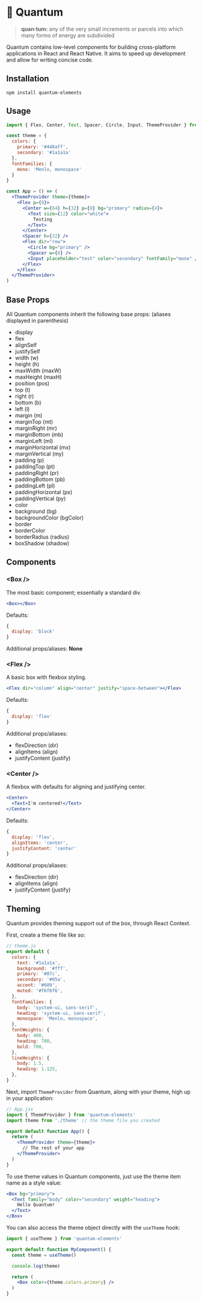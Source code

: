 # 🔬 Quantum

> **quan·tum:** any of the very small increments or parcels into which many forms of energy are subdivided

Quantum contains low-level components for building cross-platform applications in React and React Native. It aims to speed up development and allow for writing concise code.

## Installation

```
npm install quantum-elements
```

## Usage

```jsx
import { Flex, Center, Text, Spacer, Circle, Input, ThemeProvider } from 'quantum-elements'

const theme = {
  colors: {
    primary: '#448aff',
    secondary: '#1a1a1a'
  },
  fontFamilies: {
    mono: 'Menlo, monospace'
  }
}

const App = () => (
  <ThemeProvider theme={theme}>
    <Flex p={8}>
      <Center w={64} h={32} p={8} bg="primary" radius={4}>
        <Text size={12} color="white">
          Testing
        </Text>
      </Center>
      <Spacer h={32} />
      <Flex dir="row">
        <Circle bg="primary" />
        <Spacer w={8} />
        <Input placeholder="test" color="secondary" fontFamily="mono" />
      </Flex>
    </Flex>
  </ThemeProvider>
)
```

## Base Props

All Quantum components inherit the following base props: (aliases displayed in parenthesis)
- display
- flex
- alignSelf
- justifySelf
- width (w)
- height (h)
- maxWidth (maxW)
- maxHeight (maxH)
- position (pos)
- top (t)
- right (r)
- bottom (b)
- left (l)
- margin (m)
- marginTop (mt)
- marginRight (mr)
- marginBottom (mb)
- marginLeft (ml)
- marginHorizontal (mx)
- marginVertical (my)
- padding (p)
- paddingTop (pt)
- paddingRight (pr)
- paddingBottom (pb)
- paddingLeft (pl)
- paddingHorizontal (px)
- paddingVertical (py)
- color
- background (bg)
- backgroundColor (bgColor)
- border
- borderColor
- borderRadius (radius)
- boxShadow (shadow)

## Components

### \<Box />

The most basic component; essentially a standard div.

```jsx
<Box></Box>
```

Defaults:
```js
{
  display: 'block'
}
```

Additional props/aliases: **None**

### \<Flex />

A basic box with flexbox styling.

```jsx
<Flex dir="column" align="center" justify="space-between"></Flex>
```

Defaults:
```js
{
  display: 'flex'
}
```

Additional props/aliases:
- flexDirection (dir)
- alignItems (align)
- justifyContent (justify)

### \<Center />

A flexbox with defaults for aligning and justifying center.

```jsx
<Center>
  <Text>I'm centered!</Text>
</Center>
```

Defaults:
```js
{
  display: 'flex',
  alignItems: 'center',
  justifyContent: 'center'
}
```

Additional props/aliases:
- flexDirection (dir)
- alignItems (align)
- justifyContent (justify)

## Theming

Quantum provides theming support out of the box, through React Context.

First, create a theme file like so:

```js
// theme.js
export default {
  colors: {
    text: '#1a1a1a',
    background: '#fff',
    primary: '#07c',
    secondary: '#05a',
    accent: '#609',
    muted: '#f6f6f6',
  },
  fontFamilies: {
    body: 'system-ui, sans-serif',
    heading: 'system-ui, sans-serif',
    monospace: 'Menlo, monospace',
  },
  fontWeights: {
    body: 400,
    heading: 700,
    bold: 700,
  },
  lineHeights: {
    body: 1.5,
    heading: 1.125,
  },
}
```

Next, import `ThemeProvider` from Quantum, along with your theme, high up in your application:

```jsx
// App.jsx
import { ThemeProvider } from 'quantum-elements'
import theme from './theme' // the theme file you created

export default function App() {
  return (
    <ThemeProvider theme={theme}>
      // The rest of your app
    </ThemeProvider>
  )
}
```


To use theme values in Quantum components, just use the theme item name as a style value:

```jsx
<Box bg="primary">
  <Text family="body" color="secondary" weight="heading">
    Hello Quantum!
  </Text>
</Box>
```

You can also access the theme object directly with the `useTheme` hook:

```jsx
import { useTheme } from 'quantum-elements'

export default function MyComponent() {
  const theme = useTheme()

  console.log(theme)

  return (
    <Box color={theme.colors.primary} />
  )
}
```
